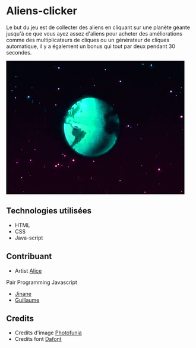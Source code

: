 # Aliens-clicker


Le but du jeu est de collecter des aliens en cliquant sur une planète géante jusqu'à ce que vous ayez assez d'aliens pour acheter des améliorations comme des multiplicateurs de cliques ou un générateur de cliques automatique, il y a également un bonus qui tout par deux pendant 30 secondes.



![alien](assets/images/alien2.gif)




## Technologies utilisées

- HTML
- CSS
- Java-script


## Contribuant

- Artist [Alice](https://github.com/Frankiethezombie)

Pair Programming Javascript
- [Jinane](https://github.com/Zjinane)
- [Guillaume](https://github.com/GuillaumeDery98)

## Credits 

- Credits d'image [Photofunia]( https://photofunia.com/effects/retro-wave)
- Credits font [Dafont](https://www.dafont.com/over-there.font?text=alien+clicker)
